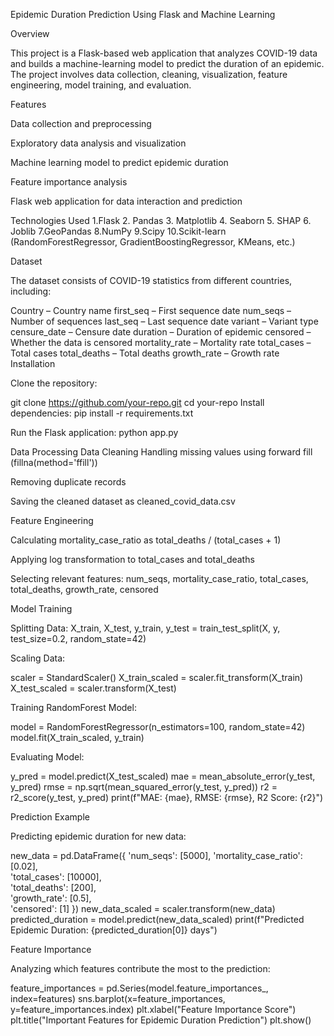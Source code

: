 Epidemic Duration Prediction Using Flask and Machine Learning

Overview

This project is a Flask-based web application that analyzes COVID-19 data and builds a machine-learning model to predict the duration of an epidemic. The project involves data collection, cleaning, visualization, feature engineering, model training, and evaluation.

Features

Data collection and preprocessing

Exploratory data analysis and visualization

Machine learning model to predict epidemic duration

Feature importance analysis

Flask web application for data interaction and prediction

Technologies Used
1.Flask
2. Pandas
3. Matplotlib
4. Seaborn
5. SHAP
6. Joblib
7.GeoPandas
8.NumPy
9.Scipy
10.Scikit-learn (RandomForestRegressor, GradientBoostingRegressor, KMeans, etc.)

Dataset

The dataset consists of COVID-19 statistics from different countries, including:

Country – Country name
first_seq – First sequence date
num_seqs – Number of sequences
last_seq – Last sequence date
variant – Variant type
censure_date – Censure date
duration – Duration of epidemic
censored – Whether the data is censored
mortality_rate – Mortality rate
total_cases – Total cases
total_deaths – Total deaths
growth_rate – Growth rate
Installation

Clone the repository:

git clone https://github.com/your-repo.git
cd your-repo
Install dependencies:
pip install -r requirements.txt

Run the Flask application:
python app.py

Data Processing
Data Cleaning
Handling missing values using forward fill (fillna(method='ffill'))

Removing duplicate records

Saving the cleaned dataset as cleaned_covid_data.csv

Feature Engineering

Calculating mortality_case_ratio as total_deaths / (total_cases + 1)

Applying log transformation to total_cases and total_deaths

Selecting relevant features: num_seqs, mortality_case_ratio, total_cases, total_deaths, growth_rate, censored

Model Training

Splitting Data:
X_train, X_test, y_train, y_test = train_test_split(X, y, test_size=0.2, random_state=42)

Scaling Data:

scaler = StandardScaler()
X_train_scaled = scaler.fit_transform(X_train)
X_test_scaled = scaler.transform(X_test)

Training RandomForest Model:

model = RandomForestRegressor(n_estimators=100, random_state=42)
model.fit(X_train_scaled, y_train)

Evaluating Model:

y_pred = model.predict(X_test_scaled)
mae = mean_absolute_error(y_test, y_pred)
rmse = np.sqrt(mean_squared_error(y_test, y_pred))
r2 = r2_score(y_test, y_pred)
print(f"MAE: {mae}, RMSE: {rmse}, R2 Score: {r2}")

Prediction Example

Predicting epidemic duration for new data:

new_data = pd.DataFrame({
    'num_seqs': [5000],
    'mortality_case_ratio': [0.02],  
    'total_cases': [10000],  
    'total_deaths': [200],  
    'growth_rate': [0.5],  
    'censored': [1]
})
new_data_scaled = scaler.transform(new_data)
predicted_duration = model.predict(new_data_scaled)
print(f"Predicted Epidemic Duration: {predicted_duration[0]} days")

Feature Importance

Analyzing which features contribute the most to the prediction:

feature_importances = pd.Series(model.feature_importances_, index=features)
sns.barplot(x=feature_importances, y=feature_importances.index)
plt.xlabel("Feature Importance Score")
plt.title("Important Features for Epidemic Duration Prediction")
plt.show()








  


